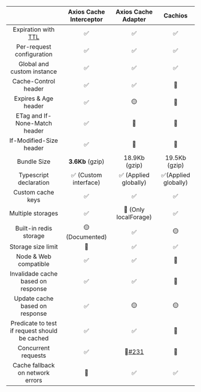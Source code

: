 |                                                                              | Axios Cache Interceptor |                          Axios Cache Adapter                           |       Cachios        |
| :--------------------------------------------------------------------------: | :---------------------: | :--------------------------------------------------------------------: | :------------------: |
| Expiration with [TTL](https://developer.mozilla.org/en-US/docs/Glossary/TTL) |           ✅            |                                   ✅                                   |          ✅          |
|                          Per-request configuration                           |           ✅            |                                   ✅                                   |          ✅          |
|                          Global and custom instance                          |           ✅            |                                   ✅                                   |          ✅          |
|                             Cache-Control header                             |           ✅            |                                   ✅                                   |          🛑          |
|                             Expires & Age header                             |           ✅            |                                   🟡                                   |          🛑          |
|                        ETag and If-None-Match header                         |           ✅            |                                   🛑                                   |          🛑          |
|                           If-Modified-Size header                            |           ✅            |                                   🛑                                   |          🛑          |
|                                 Bundle Size                                  |    **3.6Kb** (gzip)     |                             18.9Kb (gzip)                              |    19.5Kb (gzip)     |
|                            Typescript declaration                            |  ✅ (Custom interface)  |                         ✅ (Applied globally)                          | ✅(Applied globally) |
|                              Custom cache keys                               |           ✅            |                                   ✅                                   |          ✅          |
|                              Multiple storages                               |           ✅            |                         🔶 (Only localForage)                          |          ✅          |
|                            Built-in redis storage                            |     🟡 (Documented)     |                                   ✅                                   |          🟡          |
|                              Storage size limit                              |           🔶            |                                   ✅                                   |          ✅          |
|                            Node & Web compatible                             |           ✅            |                                   ✅                                   |          🛑          |
|                      Invalidade cache based on response                      |           ✅            |                                   ✅                                   |          🛑          |
|                        Update cache based on response                        |           ✅            |                                   🟡                                   |          🟡          |
|                Predicate to test if request should be cached                 |           ✅            |                                   ✅                                   |          🛑          |
|                             Concurrent requests                              |           ✅            | 🔶[#231](https://github.com/RasCarlito/axios-cache-adapter/issues/231) |          🛑          |
|                       Cache fallback on network errors                       |           🛑            |                                   ✅                                   |          ✅          |
